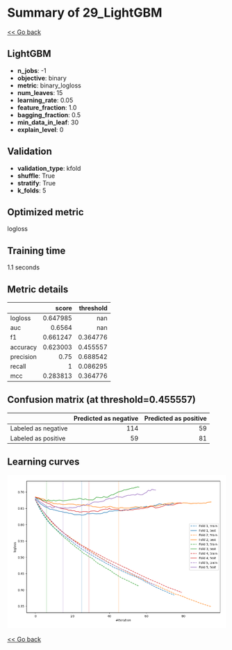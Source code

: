 # Summary of 29_LightGBM

[<< Go back](../README.md)


## LightGBM
- **n_jobs**: -1
- **objective**: binary
- **metric**: binary_logloss
- **num_leaves**: 15
- **learning_rate**: 0.05
- **feature_fraction**: 1.0
- **bagging_fraction**: 0.5
- **min_data_in_leaf**: 30
- **explain_level**: 0

## Validation
 - **validation_type**: kfold
 - **shuffle**: True
 - **stratify**: True
 - **k_folds**: 5

## Optimized metric
logloss

## Training time

1.1 seconds

## Metric details
|           |    score |   threshold |
|:----------|---------:|------------:|
| logloss   | 0.647985 |  nan        |
| auc       | 0.6564   |  nan        |
| f1        | 0.661247 |    0.364776 |
| accuracy  | 0.623003 |    0.455557 |
| precision | 0.75     |    0.688542 |
| recall    | 1        |    0.086295 |
| mcc       | 0.283813 |    0.364776 |


## Confusion matrix (at threshold=0.455557)
|                     |   Predicted as negative |   Predicted as positive |
|:--------------------|------------------------:|------------------------:|
| Labeled as negative |                     114 |                      59 |
| Labeled as positive |                      59 |                      81 |

## Learning curves
![Learning curves](learning_curves.png)

[<< Go back](../README.md)
